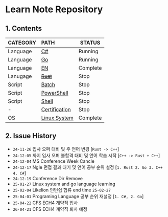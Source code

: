# Learn Note Repository

## 1. Contents
| CATEGORY | PATH                              | STATUS   |
| :------- | :-------------------------------- | -------- |
| Language | [C#](./CS/)                       | Running  |
| Language | [Go](./Go/)                       | Running  |
| Language | [EN](./English/Note.md)           | Complete |
| Lanugage | [~~Rust~~](./Rust/)               | Stop     |
| Script   | [Batch](./Batch/)                 | Stop     |
| Script   | [PowerShell](./PowerShell/)       | Stop     |
| Script   | [Shell](./Shell/)                 | Stop     |
| -        | [Certification](./Certification/) | Stop     |
| OS       | [Linux System](./Linux/)          | Complete |

## 2. Issue History
* `24-11-26` 입사 오퍼 대비 및 주 언어 변경 [`Rust -> C++`]
* `24-12-05` 까지 입사 오퍼 불합격 대비 및 언어 학습 시작 [`C++ -> Rust + C++`]
* `24-12-04` MS Conference Week Cancle
* `24-12-17` Ngle 면접 결과 대기 및 언어 공부 순위 설정 [`1. Rust 2. Go 3. C++ 4. C#`]
* `24-12-19` Conference Dir Remove
* `25-01-27` Linux system and go language learning
* `25-02-04` Likelion 인턴쉽 합류 end time `25-02-27`
* `25-04-01` Programing Language 공부 순위 재설정 [`1. C#, 2. Go`]
* `25-04-22` CFS ECH4 계약직 입사
* `26-04-21` CFS ECH4 계약직 퇴사 예정
